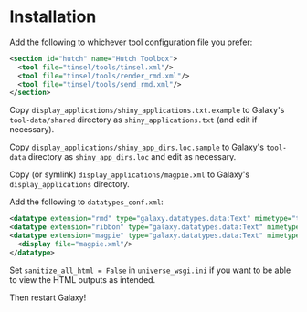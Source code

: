 # Installation

Add the following to whichever tool configuration file you prefer:

```xml
<section id="hutch" name="Hutch Toolbox">
  <tool file="tinsel/tools/tinsel.xml"/>
  <tool file="tinsel/tools/render_rmd.xml"/>
  <tool file="tinsel/tools/send_rmd.xml"/>
</section>
```

Copy `display_applications/shiny_applications.txt.example` to Galaxy's `tool-data/shared` directory as `shiny_applications.txt` (and edit if necessary).

Copy `display_applications/shiny_app_dirs.loc.sample` to Galaxy's `tool-data` directory as `shiny_app_dirs.loc` and edit as necessary.

Copy (or symlink) `display_applications/magpie.xml` to Galaxy's `display_applications` directory.

Add the following to `datatypes_conf.xml`:

```xml
<datatype extension="rmd" type="galaxy.datatypes.data:Text" mimetype="text/x-r-markdown" subclass="True" display_in_upload="True"/>
<datatype extension="ribbon" type="galaxy.datatypes.data:Text" mimetype="text/x-r-source" subclass="True" display_in_upload="True"/>
<datatype extension="magpie" type="galaxy.datatypes.data:Text" mimetype="application/json" subclass="True" display_in_upload="False">
  <display file="magpie.xml"/>
</datatype>
```

Set `sanitize_all_html = False` in `universe_wsgi.ini` if you want to be able to view the HTML outputs as intended.

Then restart Galaxy!
